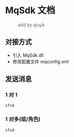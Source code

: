 ﻿# MqSdk 文档

> add by qiuyk

## 对接方式

- 引入 MqSdk.dll
- 修改配置文件 mqconfig.xml

## 发送消息

### 1 对 1

```
sfsd
```

### 1 对多(组/角色)

```
sfsd
```